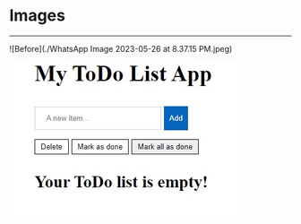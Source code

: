 # Images
---
![Before](./WhatsApp Image 2023-05-26 at 8.37.15 PM.jpeg)

![After](https://github.com/AMM48/super-fishstick/blob/main/WhatsApp%20Image%202023-05-26%20at%208.37.15%20PM%20(1).jpeg)


